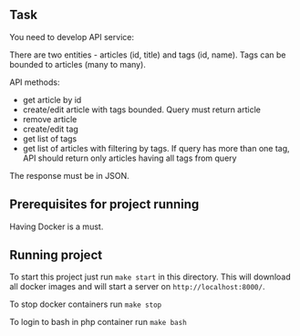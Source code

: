 ## Task
You need to develop API service:

There are two entities - articles (id, title) and tags (id, name).
Tags can be bounded to articles (many to many).

API methods:

- get article by id
- create/edit article with tags bounded. Query must return article
- remove article
- create/edit tag
- get list of tags
- get list of articles with filtering by tags. If query has more than one tag, API should return only articles having all tags from query


The response must be in JSON.

## Prerequisites for project running
Having Docker is a must.

## Running project
To start this project just run `make start` in this directory. This will download all docker images and will start a server on `http://localhost:8000/`.

To stop docker containers run `make stop`

To login to bash in php container run `make bash`